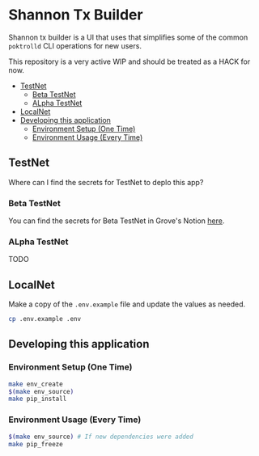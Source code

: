# Shannon Tx Builder <!-- omit in toc -->

Shannon tx builder is a UI that uses that simplifies some of the common
`poktrolld` CLI operations for new users.

This repository is a very active WIP and should be treated as a HACK for now.

- [TestNet](#testnet)
  - [Beta TestNet](#beta-testnet)
  - [ALpha TestNet](#alpha-testnet)
- [LocalNet](#localnet)
- [Developing this application](#developing-this-application)
  - [Environment Setup (One Time)](#environment-setup-one-time)
  - [Environment Usage (Every Time)](#environment-usage-every-time)

## TestNet

Where can I find the secrets for TestNet to deplo this app?

### Beta TestNet

You can find the secrets for Beta TestNet in Grove's Notion [here](https://www.notion.so/buildwithgrove/Shannon-Beta-TestNet-Genesis-Configs-144a36edfff6802597a1fa4c39ef3fcb?pvs=4).

### ALpha TestNet

TODO

## LocalNet

Make a copy of the `.env.example` file and update the values as needed.

```bash
cp .env.example .env
```

## Developing this application

### Environment Setup (One Time)

```bash
make env_create
$(make env_source)
make pip_install
```

### Environment Usage (Every Time)

```bash
$(make env_source) # If new dependencies were added
make pip_freeze
```
